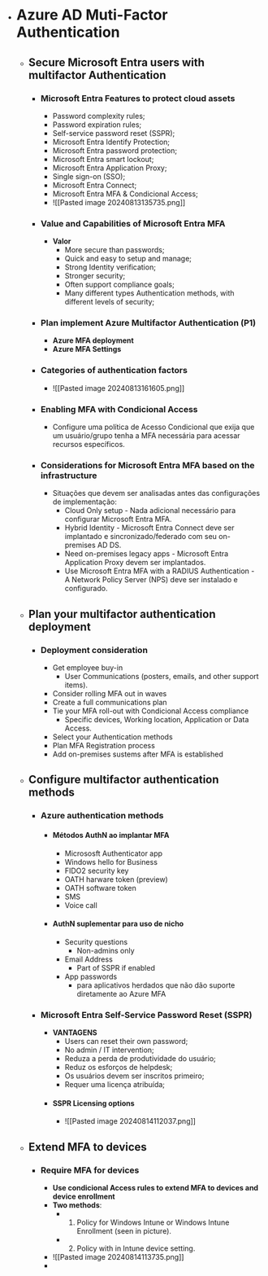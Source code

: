 - # Azure AD Muti-Factor Authentication 
	- ## Secure Microsoft Entra users with multifactor Authentication
		- ### Microsoft Entra Features to protect cloud assets
			- Password complexity rules;
			- Password expiration rules;
			- Self-service password reset (SSPR);
			- Microsoft  Entra Identify Protection;
			- Microsoft Entra password protection;
			- Microsoft Entra smart lockout;
			- Microsoft Entra Application Proxy;
			- Single sign-on (SSO);
			- Microsoft Entra Connect;
			- Microsoft Entra MFA & Condicional Access;
			- ![[Pasted image 20240813135735.png]]
		- ### Value and Capabilities of Microsoft Entra MFA
			- **Valor**
				- More secure than passwords;
				- Quick and easy to setup and manage;
				- Strong Identity verification;
				- Stronger security;
				- Often support compliance goals;
				- Many different types Authentication methods, with different levels of security;
		- ### Plan implement Azure Multifactor Authentication (P1)
			- **Azure MFA deployment**
			- **Azure MFA Settings**
		- ### Categories of authentication factors
			- ![[Pasted image 20240813161605.png]]
		- ### Enabling MFA with Condicional Access
			- Configure uma política de Acesso Condicional que exija que um usuário/grupo tenha a MFA necessária para acessar recursos específicos.
		- ### Considerations for Microsoft Entra MFA based on the infrastructure
			- Situações que devem ser analisadas antes das configurações de implementação:
				- Cloud Only setup - Nada adicional necessário para configurar Microsoft Entra MFA.
				- Hybrid Identity - Microsoft Entra Connect deve ser implantado e sincronizado/federado com seu on-premises AD DS.
				- Need on-premises legacy apps - Microsoft Entra Application Proxy devem ser implantados.
				- Use Microsoft Entra MFA with a RADIUS Authentication - A Network Policy Server (NPS) deve ser instalado e configurado.
	- ## Plan your multifactor authentication deployment
		- ### Deployment consideration
			- Get employee buy-in
				- User Communications (posters, emails, and other support items).
			- Consider rolling MFA out in waves
			- Create a full communications plan
			- Tie your MFA roll-out with Condicional Access compliance
				- Specific devices, Working location, Application or Data Access.
			- Select your Authentication methods
			- Plan MFA Registration process
			- Add on-premises sustems after MFA is established
	- ## Configure multifactor authentication methods
		- ### Azure authentication methods
			- #### Métodos AuthN ao implantar MFA
				- Micrososft Authenticator app
				- Windows hello for Business
				- FIDO2 security key
				- OATH harware token (preview)
				- OATH software token
				- SMS
				- Voice call
			- #### AuthN suplementar para uso de nicho
				- Security questions
					- Non-admins only
				- Email Address
					- Part of SSPR if enabled
				- App passwords
					- para aplicativos herdados que não dão suporte diretamente ao Azure MFA
		- ### Microsoft Entra Self-Service Password Reset (SSPR)
			- **VANTAGENS**
				- Users can reset their own password;
				- No admin / IT intervention;
				- Reduza a perda de produtividade do usuário;
				- Reduz os esforços de helpdesk;
				- Os usuários devem ser inscritos primeiro;
				- Requer uma licença atribuída;
			- #### SSPR Licensing options
				- ![[Pasted image 20240814112037.png]]
	- ## Extend MFA to devices
		- ### Require MFA for devices
			- **Use condicional Access rules to extend MFA to devices and device enrollment**
			- **Two methods**:
				- 1) Policy for Windows Intune or Windows Intune Enrollment (seen in picture).
				- 2) Policy with in Intune device setting.
			- ![[Pasted image 20240814113735.png]]
			-  
